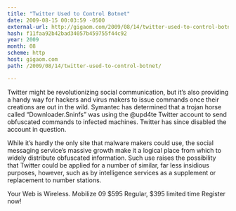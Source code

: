 ```yaml
---
title: "Twitter Used to Control Botnet"
date: 2009-08-15 00:03:59 -0500
external-url: http://gigaom.com/2009/08/14/twitter-used-to-control-botnet/
hash: f11faa92b42bad34057b459755f44c92
year: 2009
month: 08
scheme: http
host: gigaom.com
path: /2009/08/14/twitter-used-to-control-botnet/

---
```


Twitter might be revolutionizing social communication, but it’s also providing a handy way for hackers and virus makers to issue commands once their creations are out in the wild. Symantec has determined that a trojan horse called “Downloader.Sninfs” was using the @upd4te Twitter account to send obfuscated commands to infected machines. Twitter has since disabled the account in question.

While it’s hardly the only site that malware makers could use, the social messaging service’s massive growth make it a logical place from which to widely distribute obfuscated information. Such use raises the possibility that Twitter could be applied for a number of similar, far less insidious purposes, however, such as by intelligence services as a supplement or replacement to number stations.




 
Your Web is Wireless. Mobilize 09
$595 Regular, $395 limited time
Register now!
    

